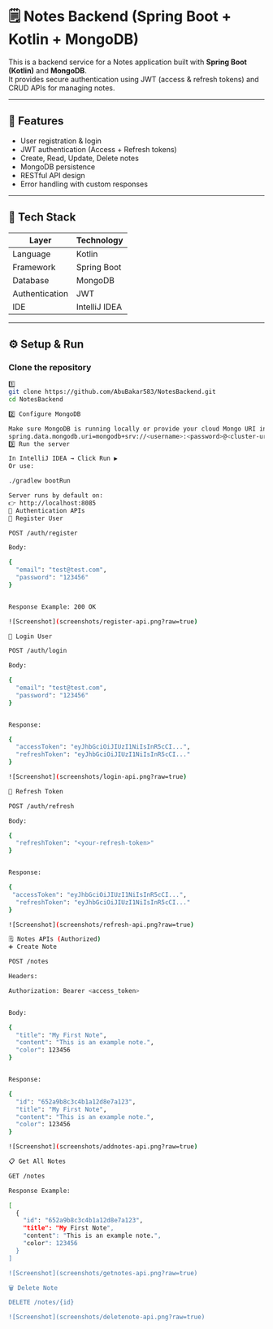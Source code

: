 # 🗒️ Notes Backend (Spring Boot + Kotlin + MongoDB)

This is a backend service for a Notes application built with **Spring Boot (Kotlin)** and **MongoDB**.  
It provides secure authentication using JWT (access & refresh tokens) and CRUD APIs for managing notes.

---

## 🚀 Features

- User registration & login
- JWT authentication (Access + Refresh tokens)
- Create, Read, Update, Delete notes
- MongoDB persistence
- RESTful API design
- Error handling with custom responses

---

## 🧠 Tech Stack

| Layer          | Technology    |
|----------------|---------------|
| Language       | Kotlin        |
| Framework      | Spring Boot   |
| Database       | MongoDB       |
| Authentication | JWT           |
| IDE            | IntelliJ IDEA |

---

## ⚙️ Setup & Run

### Clone the repository

```bash
1️⃣
git clone https://github.com/AbuBakar583/NotesBackend.git
cd NotesBackend

2️⃣ Configure MongoDB

Make sure MongoDB is running locally or provide your cloud Mongo URI in application.properties:
spring.data.mongodb.uri=mongodb+srv://<username>:<password>@<cluster-url>/<dbname>
3️⃣ Run the server

In IntelliJ IDEA → Click Run ▶️
Or use:

./gradlew bootRun

Server runs by default on:
👉 http://localhost:8085
🔑 Authentication APIs
📝 Register User

POST /auth/register

Body:

{
  "email": "test@test.com",
  "password": "123456"
}


Response Example: 200 OK

![Screenshot](screenshots/register-api.png?raw=true)

🔐 Login User

POST /auth/login

Body:

{
  "email": "test@test.com",
  "password": "123456"
}


Response:

{
  "accessToken": "eyJhbGciOiJIUzI1NiIsInR5cCI...",
  "refreshToken": "eyJhbGciOiJIUzI1NiIsInR5cCI..."
}

![Screenshot](screenshots/login-api.png?raw=true)

🔄 Refresh Token

POST /auth/refresh

Body:

{
  "refreshToken": "<your-refresh-token>"
}


Response:

{
 "accessToken": "eyJhbGciOiJIUzI1NiIsInR5cCI...",
  "refreshToken": "eyJhbGciOiJIUzI1NiIsInR5cCI..."
}

![Screenshot](screenshots/refresh-api.png?raw=true)

🗒️ Notes APIs (Authorized)
➕ Create Note

POST /notes

Headers:

Authorization: Bearer <access_token>


Body:

{
  "title": "My First Note",
  "content": "This is an example note.",
  "color": 123456
}


Response:

{
  "id": "652a9b8c3c4b1a12d8e7a123",
  "title": "My First Note",
  "content": "This is an example note.",
  "color": 123456
}

![Screenshot](screenshots/addnotes-api.png?raw=true)

📋 Get All Notes

GET /notes

Response Example:

[
  {
    "id": "652a9b8c3c4b1a12d8e7a123",
    "title": "My First Note",
    "content": "This is an example note.",
    "color": 123456
  }
]

![Screenshot](screenshots/getnotes-api.png?raw=true)

🗑️ Delete Note

DELETE /notes/{id}

![Screenshot](screenshots/deletenote-api.png?raw=true)

